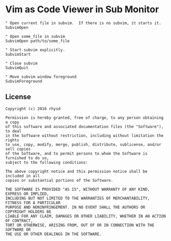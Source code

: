 Vim as Code Viewer in Sub Monitor
=================================

```vim
" Open current file in subvim.  If there is no subvim, it starts it.
SubvimOpen

" Open some_file in subvim
SubvimOpen path/to/some_file

" Start subvim explicitly.
SubvimStart

" Close subvim
SubvimQuit

" Move subvim window foreground
SubvimForeground
```

## License

    Copyright (c) 2016 rhysd

    Permission is hereby granted, free of charge, to any person obtaining a copy
    of this software and associated documentation files (the "Software"), to deal
    in the Software without restriction, including without limitation the rights
    to use, copy, modify, merge, publish, distribute, sublicense, and/or sell copies
    of the Software, and to permit persons to whom the Software is furnished to do so,
    subject to the following conditions:

    The above copyright notice and this permission notice shall be included in all
    copies or substantial portions of the Software.

    THE SOFTWARE IS PROVIDED "AS IS", WITHOUT WARRANTY OF ANY KIND, EXPRESS OR IMPLIED,
    INCLUDING BUT NOT LIMITED TO THE WARRANTIES OF MERCHANTABILITY, FITNESS FOR A PARTICULAR
    PURPOSE AND NONINFRINGEMENT. IN NO EVENT SHALL THE AUTHORS OR COPYRIGHT HOLDERS BE
    LIABLE FOR ANY CLAIM, DAMAGES OR OTHER LIABILITY, WHETHER IN AN ACTION OF CONTRACT,
    TORT OR OTHERWISE, ARISING FROM, OUT OF OR IN CONNECTION WITH THE SOFTWARE OR
    THE USE OR OTHER DEALINGS IN THE SOFTWARE.

